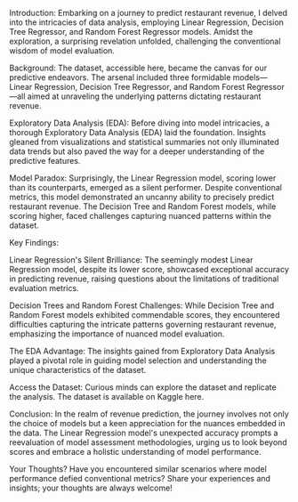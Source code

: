 Introduction:
Embarking on a journey to predict restaurant revenue, I delved into the intricacies of data analysis, employing Linear Regression, Decision Tree Regressor, and Random Forest Regressor models. Amidst the exploration, a surprising revelation unfolded, challenging the conventional wisdom of model evaluation.

Background:
The dataset, accessible here, became the canvas for our predictive endeavors. The arsenal included three formidable models—Linear Regression, Decision Tree Regressor, and Random Forest Regressor—all aimed at unraveling the underlying patterns dictating restaurant revenue.

Exploratory Data Analysis (EDA):
Before diving into model intricacies, a thorough Exploratory Data Analysis (EDA) laid the foundation. Insights gleaned from visualizations and statistical summaries not only illuminated data trends but also paved the way for a deeper understanding of the predictive features.

Model Paradox:
Surprisingly, the Linear Regression model, scoring lower than its counterparts, emerged as a silent performer. Despite conventional metrics, this model demonstrated an uncanny ability to precisely predict restaurant revenue. The Decision Tree and Random Forest models, while scoring higher, faced challenges capturing nuanced patterns within the dataset.

Key Findings:

Linear Regression's Silent Brilliance: The seemingly modest Linear Regression model, despite its lower score, showcased exceptional accuracy in predicting revenue, raising questions about the limitations of traditional evaluation metrics.

Decision Trees and Random Forest Challenges: While Decision Tree and Random Forest models exhibited commendable scores, they encountered difficulties capturing the intricate patterns governing restaurant revenue, emphasizing the importance of nuanced model evaluation.

The EDA Advantage: The insights gained from Exploratory Data Analysis played a pivotal role in guiding model selection and understanding the unique characteristics of the dataset.

Access the Dataset:
Curious minds can explore the dataset and replicate the analysis. The dataset is available on Kaggle here.

Conclusion:
In the realm of revenue prediction, the journey involves not only the choice of models but a keen appreciation for the nuances embedded in the data. The Linear Regression model's unexpected accuracy prompts a reevaluation of model assessment methodologies, urging us to look beyond scores and embrace a holistic understanding of model performance.

Your Thoughts?
Have you encountered similar scenarios where model performance defied conventional metrics? Share your experiences and insights; your thoughts are always welcome!
